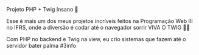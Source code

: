Projeto PHP + Twig Insano 🚀

Esse é mais um dos meus projetos incríveis feitos na Programação Web III no IFRS, onde a diversão é codar até o navegador sorrir
VIVA O TWIG 🧵🐘

Com PHP no backend e Twig na view, eu crio sistemas que fazem até o servidor bater palma
 
 #3info
